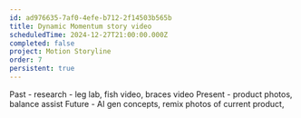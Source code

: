 ```yaml
---
id: ad976635-7af0-4efe-b712-2f14503b565b
title: Dynamic Momentum story video
scheduledTime: 2024-12-27T21:00:00.000Z
completed: false
project: Motion Storyline
order: 7
persistent: true
---
```


Past - research - leg lab, fish video, braces video
Present - product photos, balance assist
Future - AI gen concepts, remix photos of current product,
